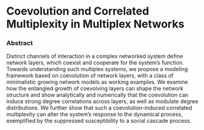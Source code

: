 Coevolution and Correlated Multiplexity in Multiplex Networks
===================================

### Abstract
Distinct channels of interaction in a complex networked system define network layers, which coexist and cooperate for the system’s function. Towards understanding such multiplex systems, we propose a modeling framework based on coevolution of network layers, with a class of minimalistic growing network models as working examples. We examine how the entangled growth of coevolving layers can shape the network structure and show analytically and numerically that the coevolution can induce strong degree correlations across layers, as well as modulate degree distributions. We further show that such a coevolution-induced correlated multiplexity can alter the system’s response to the dynamical process, exemplified by the suppressed susceptibility to a social cascade process.
